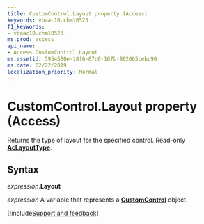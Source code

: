 ```yaml
---
title: CustomControl.Layout property (Access)
keywords: vbaac10.chm10523
f1_keywords:
- vbaac10.chm10523
ms.prod: access
api_name:
- Access.CustomControl.Layout
ms.assetid: 5954580e-18f6-87c0-107b-902065cebc90
ms.date: 02/22/2019
localization_priority: Normal
---
```



# CustomControl.Layout property (Access)

Returns the type of layout for the specified control. Read-only **[AcLayoutType](Access.AcLayoutType.md)**.


## Syntax

_expression_.**Layout**

_expression_ A variable that represents a **[CustomControl](Access.CustomControl.md)** object.




[!include[Support and feedback](~/includes/feedback-boilerplate.md)]